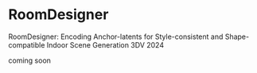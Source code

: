 # RoomDesigner
RoomDesigner: Encoding Anchor-latents for Style-consistent and Shape-compatible Indoor Scene Generation
3DV 2024

coming soon
